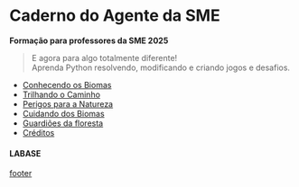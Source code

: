 <!---
Open Source program Pynoplia - Copyright © 2024  Carlo Oliveira** <carlo@nce.ufrj.br>,
PDX-License-Identifier:** `GNU General Public License v3.0 or later <http://is.gd/3Udt>`_.
-->
# Caderno do Agente da SME
**Formação para professores da SME 2025**
> E agora para algo totalmente diferente! <br>
> Aprenda Python resolvendo, modificando e criando jogos e desafios. <br>

- [Conhecendo os Biomas](biomas.md)
- [Trilhando o Caminho](caminhos.md)
- [Perigos para a Natureza](perigos.md)
- [Cuidando dos Biomas](cuidando.md)
- [Guardiões da floresta](guardando.md)
- [Créditos](guia/creditos.md)

#### LABASE
[footer](footer.md ':include')